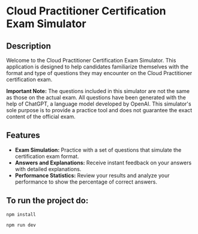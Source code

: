 # Cloud Practitioner Certification Exam Simulator

## Description

Welcome to the Cloud Practitioner Certification Exam Simulator. This application is designed to help candidates familiarize themselves with the format and type of questions they may encounter on the Cloud Practitioner certification exam.

**Important Note:** The questions included in this simulator are not the same as those on the actual exam. All questions have been generated with the help of ChatGPT, a language model developed by OpenAI. This simulator's sole purpose is to provide a practice tool and does not guarantee the exact content of the official exam.

## Features

- **Exam Simulation:** Practice with a set of questions that simulate the certification exam format.
- **Answers and Explanations:** Receive instant feedback on your answers with detailed explanations.
- **Performance Statistics:** Review your results and analyze your performance to show the percentage of correct answers.

## To run the project do:

```
npm install
```

```
npm run dev
```

